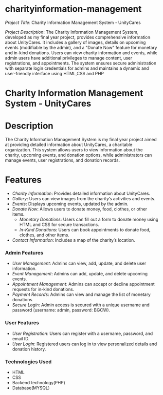 # charityinformation-management
*Project Title*: Charity Information Management System - UnityCares

*Project Description*:
The Charity Information Management System, developed as my final year project, provides comprehensive information about UnityCares. It includes a gallery of images, details on upcoming events (modifiable by the admin), and a "Donate Now" feature for monetary and in-kind donations. Users can view charity information and events, while admin users have additional privileges to manage content, user registrations, and appointments. The system ensures secure administration with separate login credentials for admins and maintains a dynamic and user-friendly interface using HTML,CSS and PHP

# Charity Information Management System - UnityCares

# Description
The Charity Information Management System is my final year project aimed at providing detailed information about UnityCares, a charitable organization. This system allows users to view information about the charity, upcoming events, and donation options, while administrators can manage events, user registrations, and donation records.

# Features
- *Charity Information*: Provides detailed information about UnityCares.
- *Gallery*: Users can view images from the charity’s activities and events.
- *Events*: Displays upcoming events, updated by the admin.
- *Donate Now*: Allows users to donate money, food, clothes, or other items.
  - *Monetary Donations*: Users can fill out a form to donate money using HTML and CSS for secure transactions.
  - *In-Kind Donations*: Users can book appointments to donate food, clothes, and other items.
- *Contact Information*: Includes a map of the charity’s location.

### Admin Features
- *User Management*: Admins can view, add, update, and delete user information.
- *Event Management*: Admins can add, update, and delete upcoming events.
- *Appointment Management*: Admins can accept or decline appointment requests for in-kind donations.
- *Payment Records*: Admins can view and manage the list of monetary donations.
- *Secure Login*: Admin access is secured with a unique username and password (username: admin, password: BGCW).

### User Features
- *User Registration*: Users can register with a username, password, and email ID.
- *User Login*: Registered users can log in to view personalized details and donation history.

### Technologies Used
- HTML
- CSS
- Backend technology(PHP)
- Database(MYSQL)
